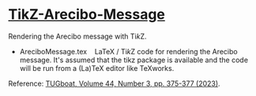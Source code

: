 # [TikZ-Arecibo-Message](https://github.com/tstenborg/TikZ-Arecibo-Message)
Rendering the Arecibo message with Ti<i>k</i>Z.

- AreciboMessage.tex &nbsp;&nbsp; LaTeX / Ti<i>k</i>Z code for rendering the Arecibo message. It's assumed that the tikz package is available and the code will be run from a (La)TeX editor like TeXworks.<br />

Reference: [TUGboat, Volume 44, Number 3, pp. 375-377 (2023)](https://tug.org/TUGboat/tb44-3/tb138stenborg-arecibo.pdf).
